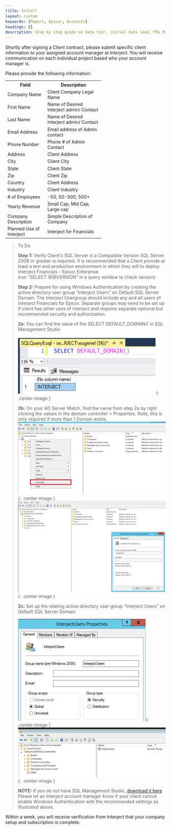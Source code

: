 ```yaml
---
title: Install
layout: custom
keywords: [Report, Epicor, Accounts]
headings: []
description: Step by step guide on data tier, initial data load, FRx Migration, and other key processes of installing of Interject for Financials Epicor Enterprise.
---
```


Shortly after signing a Client contract, please submit specific client information to your assigned account manager at Interject. You will receive communication on each individual project based who your account manager is.

Please provide the following information:

<table style="max-width: 60%;">
  <tr>
    <th>Field</th>
    <th>Description</th>
  </tr>
  <tr>
    <td>Company Name</td>
    <td>Client Company Legal Name</td>
  </tr>
  <tr>
    <td>First Name</td>
    <td>Name of Desired Interject admin/ Contact</td>
  </tr>
  <tr>
    <td>Last Name</td>
    <td>Name of Desired Interject admin/ Contact</td>
  </tr>
  <tr>
    <td>Email Address</td>
    <td>Email address of Admin contact</td>
  </tr>
  <tr>
    <td>Phone Number</td>
    <td>Phone # of Admin Contact</td>
  </tr>
  <tr>
    <td>Address</td>
    <td>Client Address</td>
  </tr>
  <tr>
    <td>City</td>
    <td>Client City</td>
  </tr>
  <tr>
    <td>State</td>
    <td>Client State</td>
  </tr>
  <tr>
    <td>Zip</td>
    <td>Client Zip</td>
  </tr>
  <tr>
    <td>Country</td>
    <td>Client Address</td>
  </tr>
  <tr>
    <td>Industry</td>
    <td>Client Industry</td>
  </tr>
  <tr>
    <td># of Employees</td>
    <td>-50, 50-500, 500+</td>
  </tr>
  <tr>
    <td>Yearly Revenue</td>
    <td>Small Cap, Mid Cap, Large cap</td>
  </tr>
  <tr>
    <td>Company Description</td>
    <td>Simple Description of Company</td>
  </tr>
  <tr>
    <td>Planned Use of Interject</td>
    <td>Interject for Financials</td>
  </tr>
</table>



> To Do
>
> **Step 1:** Verify Client's SQL Server is a Compatible Version
> SQL Server 2008 or greater is required. It is recommended that a Client provide at least a test and production environment in which they will to deploy Interject Financials - Epicor Enterprise.  
(run "SELECT @@VERSION" in a query window to check version)
>
> **Step 2:** Prepare for using Windows Authentication by creating the active directory user group “Interject Users” on Default SQL Server Domain. The Interject Usergroup should include any and all users of Interject Financials for Epicor. Separate groups may need to be set up if client has other uses of interject and requires separate optional but recommended security and authorization.
>
> **2a:** You can find the value of the SELECT DEFAULT_DOMAIN() in SQL Management Studio
>
> ![Active User](/images/A-SQL-Installation/DDomain.png){: .center-image }
>
> **2b:** On your AD Server Match, find the name from step 2a by right clicking the values in the domain controller > Properties. Note, this is only required if  more than 1 Domain exists.
> ![Active User](/images/A-SQL-Installation/ADServer.png){: .center-image }
> ![Active User](/images/A-SQL-Installation/DDomain2.png){: .center-image }
>
>
> **2c:** Set up the relating active directory user group “Interject Users” on Default SQL Server Domain
>
>
> ![Active User](/images/A-SQL-Installation/ActiveUser.png){: .center-image }
> ![Active User](/images/A-SQL-Installation/ActiveUser2.png){: .center-image }
>
>
> **NOTE:** If you do not have SQL Management Studio, [download it here](https://docs.microsoft.com/en-us/sql/ssms/download-sql-server-management-studio-ssms?view=sql-server-2017)
> Please let an Interject account manager know if your client cannot enable Windows Authentication with the recommended settings as illustrated above.
>

Within a week, you will receive verification from Interject that your company setup and subscription is complete.
